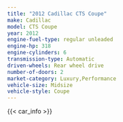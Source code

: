 ```yaml
---
title: "2012 Cadillac CTS Coupe"
make: Cadillac
model: CTS Coupe
year: 2012
engine-fuel-type: regular unleaded
engine-hp: 318
engine-cylinders: 6
transmission-type: Automatic
driven-wheels: Rear wheel drive
number-of-doors: 2
market-category: Luxury,Performance
vehicle-size: Midsize
vehicle-style: Coupe
---
```


{{< car_info >}}
